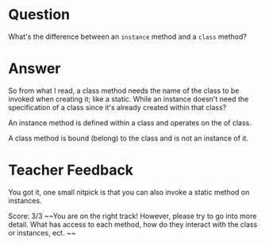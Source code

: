 # Question
What's the difference between an `instance` method and a `class` method?

# Answer

<!-- Instance methods are typically bound to the object of a class, and can access + modify both class and instance variables.

Class methods are strictly bound to the class and can only access class variables. -->

So from what I read, a class method needs the name of the class to be invoked when creating it; like a static. While an instance doesn't need the specification of a class since it's already created within that class?

An instance method is defined within a class and operates on the of class.

A class method is bound (belong) to the class and is not an instance of it. 

# Teacher Feedback

You got it, one small nitpick is that you can also invoke a static method on instances.

Score: 3/3
~~You are on the right track! However, please try to go into more detail. What has access to each method, how do they interact with the class or instances, ect. ~~